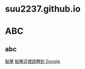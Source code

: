 # suu2237.github.io
# ABC #
## abc ##
[點擊](https://www.google.com)
<a href="https://www.google.com">點擊這裡跳轉到 Google</a>

